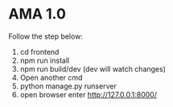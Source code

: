 # AMA 1.0

Follow the step below:
1. cd frontend
2. npm run install
3. npm run build/dev (dev will watch changes)
4. Open another cmd
5. python manage.py runserver
6. open browser enter http://127.0.0.1:8000/
